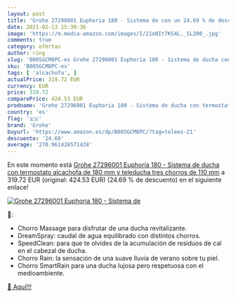 ```yaml
---
layout: post
title: 'Grohe 27296001 Euphoria 180 - Sistema de con un 24.69 % de descuento'
date: 2021-02-13 15:39:36
image: 'https://m.media-amazon.com/images/I/21oNIt7KS4L._SL200_.jpg'
comments: true
category: ofertas
author: ring
slug: 'B005GCM8PC-es Grohe 27296001 Euphoria 180 - Sistema de ducha con...'
sku: 'B005GCM8PC-es'
tags: [ 'alcachofa', ]
actualPrice: 319.72 EUR
currency: EUR
price: 319.72
comparePrice: 424.53 EUR
prodname: 'Grohe 27296001 Euphoria 180 - Sistema de ducha con termostato  alcachofa de 180 mm y teleducha tres chorros de 110 mm'
country: 'es'
flag: '🇪🇸'
brand: 'Grohe'
buyurl: 'https://www.amazon.es/dp/B005GCM8PC/?tag=tolees-21'
descuento: '24.69'
average: '270.961428571428'
---
```


En este momento está [Grohe 27296001 Euphoria 180 - Sistema de ducha con termostato  alcachofa de 180 mm y teleducha tres chorros de 110 mm](https://www.amazon.es/dp/B005GCM8PC/?tag=tolees-21) a 319.72 EUR (original: 424.53 EUR) (24.69 %  de descuento) en el siguiente enlace!

[![Grohe 27296001 Euphoria 180 - Sistema de](https://m.media-amazon.com/images/I/21oNIt7KS4L._SL200_.jpg)](https://www.amazon.es/dp/B005GCM8PC/?tag=tolees-21)

🔎:

- Chorro Massage para disfrutar de una ducha revitalizante.
- DreamSpray: caudal de agua equilibrado con distintos chorros.
- SpeedClean: para que te olvides de la acumulación de residuos de cal en el cabezal de ducha.
- Chorro Rain: la sensación de una suave lluvia de verano sobre tu piel.
- Chorro SmartRain para una ducha lujosa pero respetuosa con el medioambiente.

[🛒 Aquí!!!](https://www.amazon.es/dp/B005GCM8PC/?tag=tolees-21)
